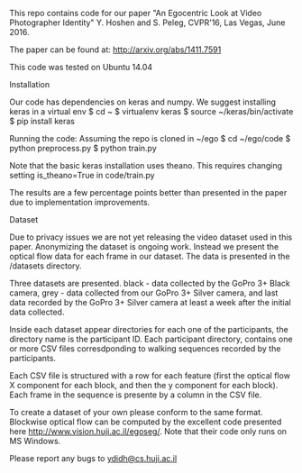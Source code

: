 This repo contains code for our paper "An Egocentric Look at Video Photographer Identity" Y. Hoshen and S. Peleg, CVPR'16, Las Vegas, June 2016.

The paper can be found at: http://arxiv.org/abs/1411.7591

This code was tested on Ubuntu 14.04

Installation  

Our code has dependencies on keras and numpy. We suggest installing keras in a virtual env
$ cd ~
$ virtualenv keras
$ source ~/keras/bin/activate
$ pip install keras

Running the code:
Assuming the repo is cloned in ~/ego
$ cd ~/ego/code
$ python preprocess.py
$ python train.py

Note that the basic keras installation uses theano. This requires changing setting is_theano=True in code/train.py

The results are a few percentage points better than presented in the paper due to implementation improvements.

Dataset

Due to privacy issues we are not yet releasing the video dataset used in this paper. Anonymizing the dataset is ongoing work. Instead we present the optical flow data for each frame in our dataset. The data is presented in the /datasets directory.

Three datasets are presented. black - data collected by the GoPro 3+ Black camera, grey - data collected from our GoPro 3+ Silver camera, and last data recorded by the GoPro 3+ Silver camera at least a week after the initial data collected.

Inside each dataset appear directories for each one of the participants, the directory name is the participant ID. Each participant directory, contains one or more CSV files corresdponding to walking sequences recorded by the participants.

Each CSV file is structured with a row for each feature (first the optical flow X component for each block, and then the y component for each block). Each frame in the sequence is presente by a column in the CSV file.

To create a dataset of your own please conform to the same format. Blockwise optical flow can be computed by the excellent code presented here http://www.vision.huji.ac.il/egoseg/. Note that their code only runs on MS Windows. 

Please report any bugs to ydidh@cs.huji.ac.il
